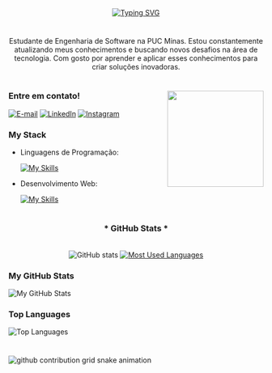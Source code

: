 <div align="center">
  <a href="https://git.io/typing-svg">
    <img src="https://readme-typing-svg.demolab.com?font=Fira+Code&weight=500&size=22&pause=1000&color=800080&center=true&vCenter=true&random=false&width=524&lines=%E2%8A%B9+Welcome+to+my+profile!" alt="Typing SVG">
  </a>
</div>

<img align="center" alt="" src="./src/header-gif.gif">

#

<p align="center">Estudante de Engenharia de Software na PUC Minas. Estou constantemente atualizando meus conhecimentos e buscando novos desafios na área de tecnologia. Com gosto por aprender e aplicar esses conhecimentos para criar soluções inovadoras.
  
#

<img align="right" alt="" height="190px" src="./src/study.gif">

<h3 align="left">Entre em contato!</h3>

[![E-mail](https://img.shields.io/badge/-Email-000?style=for-the-badge&logo=microsoft-outlook&logoColor=FF00F6&color:FFF)](mailto:lealmatosgabriel@gmail.com)
[![LinkedIn](https://img.shields.io/badge/-LinkedIn-000?style=for-the-badge&logo=linkedin&logoColor=FF00F6&color:FFF)](https://www.linkedin.com/in/gabriel-lealm/)
[![Instagram](https://img.shields.io/badge/-Instagram-000?style=for-the-badge&logo=instagram&logoColor=FF00F6&color:FFF)](https://www.instagram.com/gabriel_lealm_/)


<h3 align="left">My Stack</h3>

- Linguagens de Programação: 

    [![My Skills](https://skillicons.dev/icons?i=java,javascript,c,cpp,cs)](https://skillicons.dev)

- Desenvolvimento Web:

    [![My Skills](https://skillicons.dev/icons?i=php,html,css)](https://skillicons.dev)
#

<div style="text-align: center;" align="center">
  <h3>* GitHub Stats *</h3>
  <br>
  <img src="https://github-readme-stats-git-masterrstaa-rickstaa.vercel.app/api?username=GabrielLealM11&hide_title=true&show_icons=true&include_all_commits=false&count_private=true&line_height=25&hide=issues&bg_color=000&title_color=FF00F6&text_color=8b008b&border_radius=3&border_color=36123c&icon_color=FF00F6&theme=jolly" alt="GitHub stats">

  <a href="https://github.com/GabrielLealM11/github-readme-stats">
    <img src="https://github-readme-stats-git-masterrstaa-rickstaa.vercel.app/api/top-langs/?username=GabrielLealM11&line_height=10&card_width=290&layout=compact&hide_title=false&count_private=true&langs_count=4&show_icons=true&title_color=8b008b&hide=html,scss,less&bg_color=000&text_color=8B8B8B&border_radius=3&border_color=561760&count_private=true" alt="Most Used Languages">
  </a>
</div>


### My GitHub Stats

![My GitHub Stats](https://github-readme-stats.vercel.app/api?username=seu_username&show_icons=true&count_private=true&hide_title=true)

### Top Languages

![Top Languages](https://github-readme-stats.vercel.app/api/top-langs/?username=seu_username&layout=compact&hide_title=true)


#

<picture align="center">
  <source media="(prefers-color-scheme: dark)" srcset="https://raw.githubusercontent.com/GabrielLealM11/GabrielLealM11/output/github-contribution-grid-snake-dark.svg">
  <source media="(prefers-color-scheme: light)" srcset="https://raw.githubusercontent.com/GabrielLealM11/GabrielLealM11/output/github-contribution-grid-snake-dark.svg">
  <img align="center" alt="github contribution grid snake animation" src="https://raw.githubusercontent.com/GabrielLealM11/mari4souza/output/github-contribution-grid-snake.svg">
</picture>
